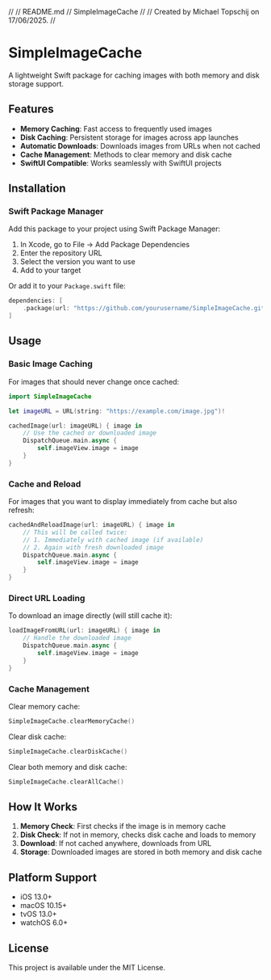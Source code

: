 //
//  README.md
//  SimpleImageCache
//
//  Created by Michael Topschij on 17/06/2025.
//

# SimpleImageCache

A lightweight Swift package for caching images with both memory and disk storage support.

## Features

- **Memory Caching**: Fast access to frequently used images
- **Disk Caching**: Persistent storage for images across app launches
- **Automatic Downloads**: Downloads images from URLs when not cached
- **Cache Management**: Methods to clear memory and disk cache
- **SwiftUI Compatible**: Works seamlessly with SwiftUI projects

## Installation

### Swift Package Manager

Add this package to your project using Swift Package Manager:

1. In Xcode, go to File → Add Package Dependencies
2. Enter the repository URL
3. Select the version you want to use
4. Add to your target

Or add it to your `Package.swift` file:

```swift
dependencies: [
    .package(url: "https://github.com/yourusername/SimpleImageCache.git", from: "1.0.0")
]
```

## Usage

### Basic Image Caching

For images that should never change once cached:

```swift
import SimpleImageCache

let imageURL = URL(string: "https://example.com/image.jpg")!

cachedImage(url: imageURL) { image in
    // Use the cached or downloaded image
    DispatchQueue.main.async {
        self.imageView.image = image
    }
}
```

### Cache and Reload

For images that you want to display immediately from cache but also refresh:

```swift
cachedAndReloadImage(url: imageURL) { image in
    // This will be called twice:
    // 1. Immediately with cached image (if available)
    // 2. Again with fresh downloaded image
    DispatchQueue.main.async {
        self.imageView.image = image
    }
}
```

### Direct URL Loading

To download an image directly (will still cache it):

```swift
loadImageFromURL(url: imageURL) { image in
    // Handle the downloaded image
    DispatchQueue.main.async {
        self.imageView.image = image
    }
}
```

### Cache Management

Clear memory cache:
```swift
SimpleImageCache.clearMemoryCache()
```

Clear disk cache:
```swift
SimpleImageCache.clearDiskCache()
```

Clear both memory and disk cache:
```swift
SimpleImageCache.clearAllCache()
```

## How It Works

1. **Memory Check**: First checks if the image is in memory cache
2. **Disk Check**: If not in memory, checks disk cache and loads to memory
3. **Download**: If not cached anywhere, downloads from URL
4. **Storage**: Downloaded images are stored in both memory and disk cache

## Platform Support

- iOS 13.0+
- macOS 10.15+
- tvOS 13.0+
- watchOS 6.0+

## License

This project is available under the MIT License.
